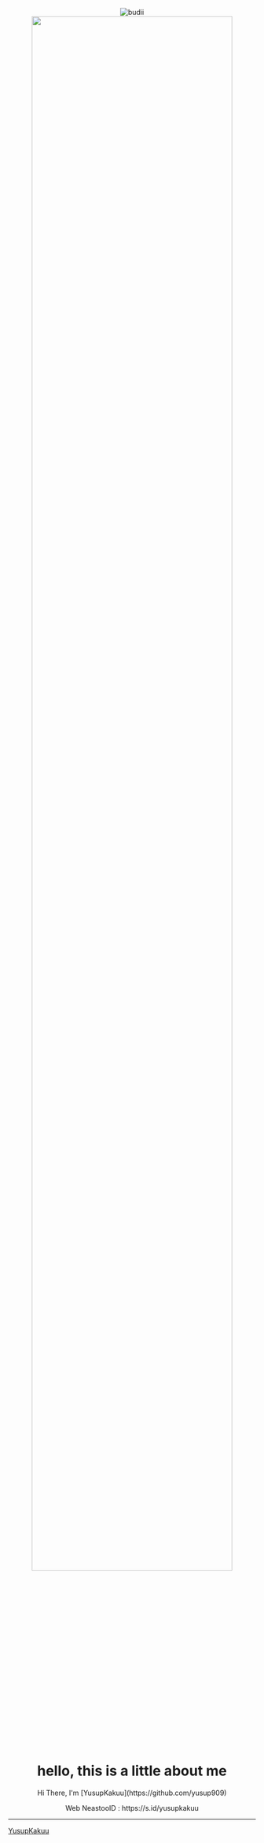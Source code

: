 <p align="center">

<p align="center">

  <img src="http://readme-typing-svg.herokuapp.com?color=%230B80F7&center=true&vCenter=true&multiline=false&lines=WELCOME;My+name+is+YusupKaku😋;IKUTIN-SOSIALMEDIA+SAYA!!;JANGAN+LUPA+JOIN+GROUP%2C++Bwang+%3A);jangan+lupa+kasih+start+!" alt="budii">

<img src="https://github.com/glospotnew/botbug/blob/master/IMG-20230328-WA0056.png" width="90%" style="margin-left: auto;margin-right: auto;display: block;">

</p>

<h1 align='center'>hello, this is a little about me</h1>
<p align='center'>Hi There, I'm [YusupKakuu](https://github.com/yusup909)</p>
<p align='center'>
<p align='center'>Web NeastooID : https://s.id/yusupkakuu
  
----------
[YusupKakuu](https://github.com/yusup909)
